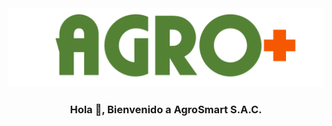 <img src="https://github.com/agrosmartsac/.github/blob/main/img/logo_agromas.svg" alt="logo"/>

<h3 align="center">Hola 👋, Bienvenido a AgroSmart S.A.C.</h3>